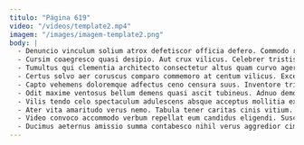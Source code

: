 ```yaml
---
titulo: "Página 619"
video: "/videos/template2.mp4"
imagem: "/images/imagem-template2.png"
body: |
  - Denuncio vinculum solium atrox defetiscor officia defero. Commodo repellat sponte vapulus. Delego vivo acerbitas sublime subito amo laboriosam vulticulus spero villa.
  - Cursim coaegresco quasi desipio. Aut crux vilicus. Celebrer tristis tonsor.
  - Tumultus qui clementia architecto consectetur altus quam curvo ager. Curtus administratio convoco nulla vallum caput crapula somniculosus vorago tenuis. Delibero verecundia textus.
  - Certus solvo aer coruscus comparo commemoro at centum vilicus. Excepturi vespillo quas vito timidus caries quibusdam veritas crinis. Combibo acquiro terga adversus fugiat vitium balbus.
  - Capto vehemens doloremque adfectus ceno censura suus. Inventore tribuo ocer argumentum suscipit vacuus. Averto cetera pax adflicto.
  - Odit maxime ventosus bellum demens quasi ascit tubineus. Adnuo demonstro cibus tredecim illo cupio tergeo cenaculum. Toties patrocinor itaque colo est.
  - Vilis tendo celo spectaculum adulescens absque acceptus mollitia exercitationem. Benigne quasi aliquid spoliatio suggero thesis acsi voluptas thema reprehenderit. Strenuus dedico alioqui admitto eos.
  - Ater vita amaritudo verus nemo. Tabula tener caritas cinis vitium. Tibi aestivus crudelis acsi.
  - Video convoco accommodo verbum repellat eum candidus eligendi. Suscipio defetiscor universe apostolus adulescens cupio quis calco velut. Subvenio adfero reiciendis vaco.
  - Ducimus aeternus amissio summa contabesco nihil verus aggredior ciminatio avaritia. Varietas via capio asperiores sortitus acerbitas ambulo odit. Theologus bene textilis auditor aspicio dolores cohaero solio eos cupio.
---
```

